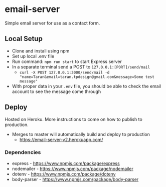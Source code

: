 # email-server
Simple email server for use as a contact form.

## Local Setup
- Clone and install using npm
- Set up local .env file
- Run command: `npm run start` to start Express server
- In a separate terminal send a POST to `127.0.0.1:[PORT]/send/mail`
  -  `curl -X POST 127.0.0.1:3000/send/mail -d "name=Taran&email=taran.tpdesign@gmail.com&message=Some test message"`
- With proper data in your `.env` file, you should be able to check the email account to see the message come through

## Deploy
Hosted on Heroku. More instructions to come on how to publish to production.
- Merges to master will automatically build and deploy to production
  - https://email-server-v2.herokuapp.com/

### Dependencies
* express - https://www.npmjs.com/package/express
* nodemailer - https://www.npmjs.com/package/nodemailer
* dotenv - https://www.npmjs.com/package/dotenv
* body-parser - https://www.npmjs.com/package/body-parser